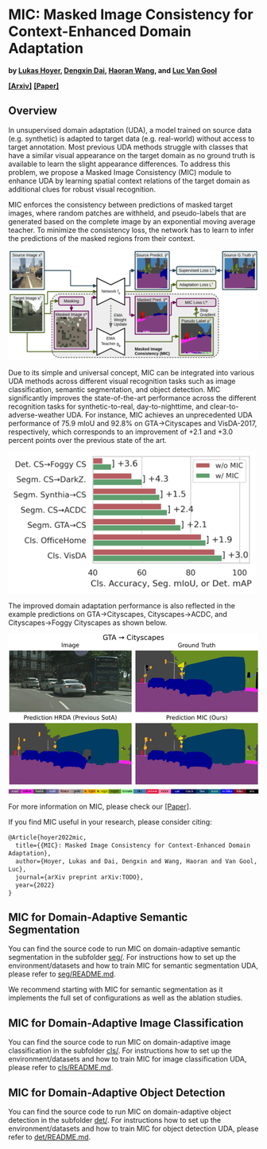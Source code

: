 # MIC: Masked Image Consistency for Context-Enhanced Domain Adaptation

**by
[Lukas Hoyer](https://lhoyer.github.io/),
[Dengxin Dai](https://vas.mpi-inf.mpg.de/dengxin/),
[Haoran Wang](https://krumo.github.io/), and
[Luc Van Gool](https://scholar.google.de/citations?user=TwMib_QAAAAJ&hl=en)**

**[[Arxiv]](TODO)**
**[[Paper]](TODO)**

## Overview

 In unsupervised domain adaptation (UDA), a model trained on source data (e.g. synthetic)
 is adapted to target data (e.g. real-world) without access to target annotation.
 Most previous UDA methods struggle with classes that have a similar visual appearance
 on the target domain as no ground truth is available to learn the slight appearance
 differences. To address this problem, we propose a Masked Image Consistency (MIC) module
 to enhance UDA by learning spatial context relations of the target domain as additional
 clues for robust visual recognition.

 MIC enforces the consistency between predictions of masked target images, where random
 patches are withheld, and pseudo-labels that are generated based on the complete image by
 an exponential moving average teacher. To minimize the consistency loss, the network has
 to learn to infer the predictions of the masked regions from their context.

<img src="seg/resources/mic_overview.png" width="900">

 Due to its simple and universal concept, MIC can be integrated into various UDA methods
 across different visual recognition tasks such as image classification, semantic
 segmentation, and object detection. MIC significantly improves the state-of-the-art
 performance across the different recognition tasks for synthetic-to-real,
 day-to-nighttime, and clear-to-adverse-weather UDA. For instance, MIC achieves an
 unprecedented UDA performance of 75.9 mIoU and 92.8% on GTA→Cityscapes and
 VisDA-2017, respectively, which corresponds to an improvement of +2.1 and +3.0
 percent points over the previous state of the art.

<img src="seg/resources/mic_improvements.png" width="500">


The improved domain adaptation performance is also reflected in the example
predictions on GTA→Cityscapes, Cityscapes→ACDC, and Cityscapes→Foggy Cityscapes
as shown below.

![MIC Demo](seg/resources/mic_demo.gif)
![Color Palette](seg/resources/color_palette.png)

For more information on MIC, please check our
[[Paper]](TODO).

If you find MIC useful in your research, please consider citing:

```
@Article{hoyer2022mic,
  title={{MIC}: Masked Image Consistency for Context-Enhanced Domain Adaptation},
  author={Hoyer, Lukas and Dai, Dengxin and Wang, Haoran and Van Gool, Luc},
  journal={arXiv preprint arXiv:TODO},
  year={2022}
}
```

## MIC for Domain-Adaptive Semantic Segmentation

You can find the source code to run MIC on domain-adaptive semantic segmentation
in the subfolder [seg/](seg/). For instructions how to set up the environment/datasets and how
to train MIC for semantic segmentation UDA, please refer to [seg/README.md](seg/README.md).

We recommend starting with MIC for semantic segmentation as it implements the full set
of configurations as well as the ablation studies.

## MIC for Domain-Adaptive Image Classification

You can find the source code to run MIC on domain-adaptive image classification
in the subfolder [cls/](cls/). For instructions how to set up the environment/datasets and how
to train MIC for image classification UDA, please refer to [cls/README.md](cls/README.md).

## MIC for Domain-Adaptive Object Detection

You can find the source code to run MIC on domain-adaptive object detection
in the subfolder [det/](det/). For instructions how to set up the environment/datasets and how
to train MIC for object detection UDA, please refer to [det/README.md](det/README.md).
